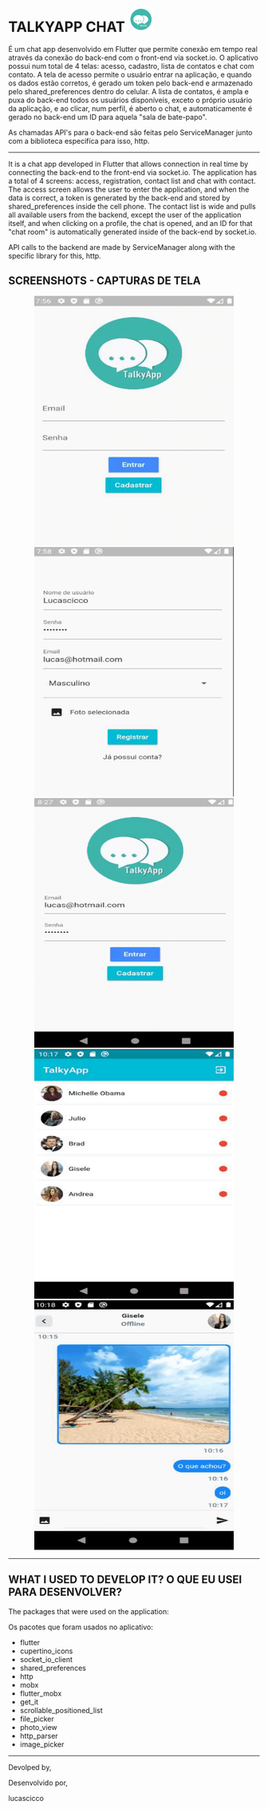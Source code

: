 # TALKYAPP CHAT <img src="assets/TalkyAppIcon.png" width=50 height=50> 

É um chat app desenvolvido em Flutter que permite conexão em tempo real através da conexão do back-end com o front-end via socket.io. O aplicativo possui num total de 4 telas: acesso, cadastro, lista de contatos e chat com contato.
A tela de acesso permite o usuário entrar na aplicação, e quando os dados estão corretos, é gerado um token pelo back-end e armazenado pelo shared_preferences dentro do celular. A lista de contatos, é ampla e puxa do back-end todos os usuários disponíveis, exceto o próprio usuário da aplicação, e ao clicar, num perfil, é aberto o chat, e automaticamente é gerado no back-end um ID para aquela "sala de bate-papo". 

As chamadas API's para o back-end são feitas pelo ServiceManager junto com a biblioteca especifíca para isso, http.

<hr/>

It is a chat app developed in Flutter that allows connection in real time by connecting the back-end to the front-end via socket.io. The application has a total of 4 screens: access, registration, contact list and chat with contact.
The access screen allows the user to enter the application, and when the data is correct, a token is generated by the back-end and stored by shared_preferences inside the cell phone. The contact list is wide and pulls all available users from the backend, except the user of the application itself, and when clicking on a profile, the chat is opened, and an ID for that "chat room" is automatically generated inside of the back-end by socket.io.

API calls to the backend are made by ServiceManager along with the specific library for this, http. 

## SCREENSHOTS - CAPTURAS DE TELA

<p align=center> 
    <span>
        <img src="assets/screenshots/page1.gif" width=400 height=500/>
        <img src="assets/screenshots/page2.gif" width=400 height=500/>
    </span>
    <br/>
    <span>
        <img src="assets/screenshots/page3.gif" width=400 height=500/>
        <img src="assets/screenshots/page4.gif" width=400 height=500/>
        <img src="assets/screenshots/page5.gif" width=400 height=500/>
    </span>
</p>

<hr/>

## WHAT I USED TO DEVELOP IT? O QUE EU USEI PARA DESENVOLVER?

The packages that were used on the application:

Os pacotes que foram usados no aplicativo:

- flutter
- cupertino_icons
- socket_io_client
- shared_preferences
- http
- mobx
- flutter_mobx
- get_it
- scrollable_positioned_list
- file_picker
- photo_view
- http_parser
- image_picker

<hr/> 

Devolped by, 

Desenvolvido por,

lucascicco


